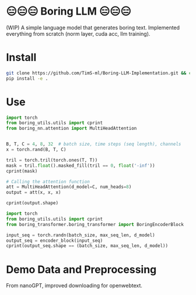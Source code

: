 # 😑😑😑 Boring LLM 😑😑😑 

(WIP) A simple language model that generates boring text. Implemented everything from scratch (norm layer, cuda acc, llm training).


# Install
```bash
git clone https://github.com/TimS-ml/Boring-LLM-Implementation.git && cd Boring-LLM-Implementation
pip install -e .
```


# Use
```python
import torch
from boring_utils.utils import cprint
from boring_nn.attention import MultiHeadAttention


B, T, C = 4, 8, 32  # batch size, time steps (seq length), channels
x = torch.rand(B, T, C)

tril = torch.tril(torch.ones(T, T))
mask = tril.float().masked_fill(tril == 0, float('-inf'))
cprint(mask)

# Calling the attention function
att = MultiHeadAttention(d_model=C, num_heads=8)
output = att(x, x, x)

cprint(output.shape)
```

```python
import torch
from boring_utils.utils import cprint
from boring_transformer.boring_transformer import BoringEncoderBlock

input_seq = torch.randn(batch_size, max_seq_len, d_model)
output_seq = encoder_block(input_seq)
cprint(output_seq.shape == (batch_size, max_seq_len, d_model))
```


# Demo Data and Preprocessing
From nanoGPT, improved downloading for openwebtext.


